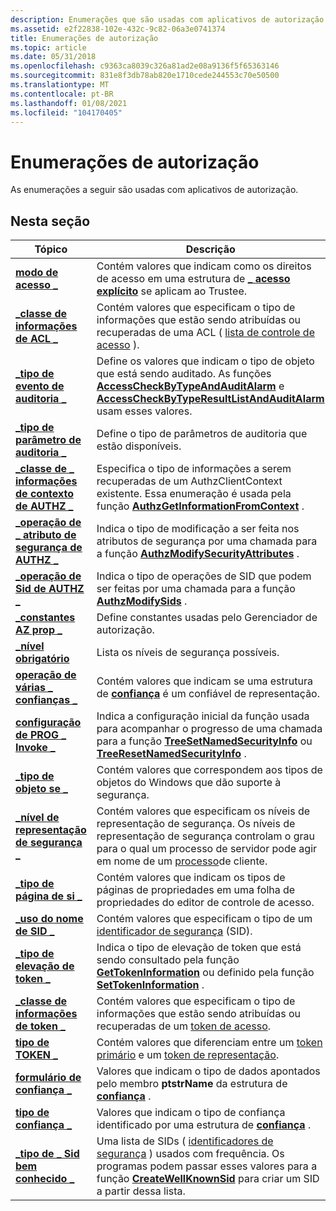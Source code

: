 ```yaml
---
description: Enumerações que são usadas com aplicativos de autorização.
ms.assetid: e2f22838-102e-432c-9c82-06a3e0741374
title: Enumerações de autorização
ms.topic: article
ms.date: 05/31/2018
ms.openlocfilehash: c9363ca8039c326a81ad2e08a9136f5f65363146
ms.sourcegitcommit: 831e8f3db78ab820e1710cede244553c70e50500
ms.translationtype: MT
ms.contentlocale: pt-BR
ms.lasthandoff: 01/08/2021
ms.locfileid: "104170405"
---
```

# <a name="authorization-enumerations"></a>Enumerações de autorização

As enumerações a seguir são usadas com aplicativos de autorização.

## <a name="in-this-section"></a>Nesta seção



| Tópico                                                                                          | Descrição                                                                                                                                                                                                                                                                           |
|------------------------------------------------------------------------------------------------|---------------------------------------------------------------------------------------------------------------------------------------------------------------------------------------------------------------------------------------------------------------------------------------|
| [**modo de acesso \_**](/windows/win32/api/accctrl/ne-accctrl-access_mode)<br/>                                                 | Contém valores que indicam como os direitos de acesso em uma estrutura de [**\_ acesso explícito**](/windows/desktop/api/AccCtrl/ns-accctrl-explicit_access_a) se aplicam ao Trustee.<br/>                                                                                                                                      |
| [**\_classe de informações de ACL \_**](/windows/desktop/api/Winnt/ne-winnt-acl_information_class)<br/>                            | Contém valores que especificam o tipo de informações que estão sendo atribuídas ou recuperadas de uma ACL ( [lista de controle de acesso](/windows/desktop/SecGloss/a-gly) ).<br/>                                                               |
| [**\_tipo de evento de auditoria \_**](/windows/desktop/api/Winnt/ne-winnt-audit_event_type)<br/>                                      | Define os valores que indicam o tipo de objeto que está sendo auditado. As funções [**AccessCheckByTypeAndAuditAlarm**](/windows/desktop/api/Winbase/nf-winbase-accesscheckbytypeandauditalarma) e [**AccessCheckByTypeResultListAndAuditAlarm**](/windows/desktop/api/Winbase/nf-winbase-accesscheckbytyperesultlistandauditalarma) usam esses valores.<br/>   |
| [**\_tipo de parâmetro de auditoria \_**](/windows/desktop/api/Adtgen/ne-adtgen-audit_param_type)<br/>                                      | Define o tipo de parâmetros de auditoria que estão disponíveis.<br/>                                                                                                                                                                                                                   |
| [**\_classe de \_ informações de contexto de AUTHZ \_**](/windows/desktop/api/Authz/ne-authz-authz_context_information_class)<br/>       | Especifica o tipo de informações a serem recuperadas de um AuthzClientContext existente. Essa enumeração é usada pela função [**AuthzGetInformationFromContext**](/windows/desktop/api/Authz/nf-authz-authzgetinformationfromcontext) .<br/>                                                                  |
| [**\_operação de \_ atributo de segurança de AUTHZ \_**](/windows/desktop/api/Authz/ne-authz-authz_security_attribute_operation)<br/> | Indica o tipo de modificação a ser feita nos atributos de segurança por uma chamada para a função [**AuthzModifySecurityAttributes**](/windows/desktop/api/Authz/nf-authz-authzmodifysecurityattributes) .<br/>                                                                                                     |
| [**\_operação de Sid de AUTHZ \_**](/windows/desktop/api/Authz/ne-authz-authz_sid_operation)<br/>                                | Indica o tipo de operações de SID que podem ser feitas por uma chamada para a função [**AuthzModifySids**](/windows/desktop/api/Authz/nf-authz-authzmodifysids) .<br/>                                                                                                                                                |
| [**\_constantes AZ prop \_**](/windows/win32/api/azroles/ne-azroles-az_prop_constants)<br/>                                    | Define constantes usadas pelo Gerenciador de autorização.<br/>                                                                                                                                                                                                                           |
| [**\_nível obrigatório**](/windows/desktop/api/Winnt/ne-winnt-mandatory_level)<br/>                                         | Lista os níveis de segurança possíveis.<br/>                                                                                                                                                                                                                                        |
| [**operação de várias \_ confianças \_**](/windows/desktop/api/AccCtrl/ne-accctrl-multiple_trustee_operation)<br/>                  | Contém valores que indicam se uma estrutura de [**confiança**](/windows/desktop/api/AccCtrl/ns-accctrl-trustee_a) é um confiável de representação.<br/>                                                                                                                                                                  |
| [**configuração de PROG \_ Invoke \_**](/windows/win32/api/accctrl/ne-accctrl-prog_invoke_setting)<br/>                                | Indica a configuração inicial da função usada para acompanhar o progresso de uma chamada para a função [**TreeSetNamedSecurityInfo**](/windows/desktop/api/Aclapi/nf-aclapi-treesetnamedsecurityinfoa) ou [**TreeResetNamedSecurityInfo**](/windows/desktop/api/Aclapi/nf-aclapi-treeresetnamedsecurityinfoa) .<br/>                                       |
| [**\_tipo de objeto se \_**](/windows/desktop/api/AccCtrl/ne-accctrl-se_object_type)<br/>                                          | Contém valores que correspondem aos tipos de objetos do Windows que dão suporte à segurança.<br/>                                                                                                                                                                                     |
| [**\_nível de representação de segurança \_**](/windows/desktop/api/Winnt/ne-winnt-security_impersonation_level)<br/>              | Contém valores que especificam os níveis de representação de segurança. Os níveis de representação de segurança controlam o grau para o qual um processo de servidor pode agir em nome de um [processo](/windows/desktop/SecGloss/p-gly)de cliente.<br/>                                 |
| [**\_tipo de página de si \_**](/windows/desktop/api/Aclui/ne-aclui-si_page_type)<br/>                                              | Contém valores que indicam os tipos de páginas de propriedades em uma folha de propriedades do editor de controle de acesso.<br/>                                                                                                                                                                      |
| [**\_uso do nome de SID \_**](/windows/desktop/api/Winnt/ne-winnt-sid_name_use)<br/>                                              | Contém valores que especificam o tipo de um [identificador de segurança](/windows/desktop/SecGloss/s-gly) (SID).<br/>                                                                                                                |
| [**\_tipo de elevação de token \_**](/windows/desktop/api/Winnt/ne-winnt-token_elevation_type)<br/>                             | Indica o tipo de elevação de token que está sendo consultado pela função [**GetTokenInformation**](/windows/win32/api/securitybaseapi/nf-securitybaseapi-gettokeninformation) ou definido pela função [**SetTokenInformation**](/windows/win32/api/securitybaseapi/nf-securitybaseapi-settokeninformation) .<br/>                                                                          |
| [**\_classe de informações de token \_**](/windows/desktop/api/Winnt/ne-winnt-token_information_class)<br/>                        | Contém valores que especificam o tipo de informações que estão sendo atribuídas ou recuperadas de um [token de acesso](/windows/desktop/SecGloss/a-gly).<br/>                                                                                          |
| [**tipo de TOKEN \_**](/windows/desktop/api/Winnt/ne-winnt-token_type)<br/>                                                   | Contém valores que diferenciam entre um [token primário](/windows/desktop/SecGloss/p-gly) e um [token de representação](/windows/desktop/SecGloss/i-gly).<br/>                     |
| [**formulário de confiança \_**](/windows/desktop/api/AccCtrl/ne-accctrl-trustee_form)<br/>                                               | Valores que indicam o tipo de dados apontados pelo membro **ptstrName** da estrutura de [**confiança**](/windows/desktop/api/AccCtrl/ns-accctrl-trustee_a) .<br/>                                                                                                                                                  |
| [**tipo de confiança \_**](/windows/desktop/api/AccCtrl/ne-accctrl-trustee_type)<br/>                                               | Valores que indicam o tipo de confiança identificado por uma estrutura de [**confiança**](/windows/desktop/api/AccCtrl/ns-accctrl-trustee_a) .<br/>                                                                                                                                                                             |
| [**\_tipo de \_ Sid bem conhecido \_**](/windows/desktop/api/Winnt/ne-winnt-well_known_sid_type)<br/>                               | Uma lista de SIDs ( [identificadores de segurança](/windows/desktop/SecGloss/s-gly) ) usados com frequência. Os programas podem passar esses valores para a função [**CreateWellKnownSid**](/windows/win32/api/securitybaseapi/nf-securitybaseapi-createwellknownsid) para criar um SID a partir dessa lista.<br/> |



 

 

